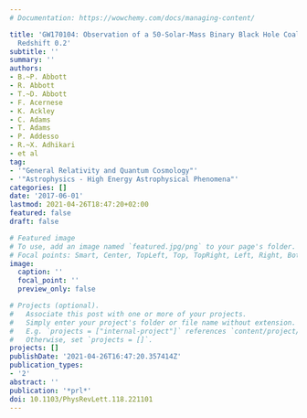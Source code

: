 ```yaml
---
# Documentation: https://wowchemy.com/docs/managing-content/

title: 'GW170104: Observation of a 50-Solar-Mass Binary Black Hole Coalescence at
  Redshift 0.2'
subtitle: ''
summary: ''
authors:
- B.~P. Abbott
- R. Abbott
- T.~D. Abbott
- F. Acernese
- K. Ackley
- C. Adams
- T. Adams
- P. Addesso
- R.~X. Adhikari
- et al
tag:
- '"General Relativity and Quantum Cosmology"'
- '"Astrophysics - High Energy Astrophysical Phenomena"'
categories: []
date: '2017-06-01'
lastmod: 2021-04-26T18:47:20+02:00
featured: false
draft: false

# Featured image
# To use, add an image named `featured.jpg/png` to your page's folder.
# Focal points: Smart, Center, TopLeft, Top, TopRight, Left, Right, BottomLeft, Bottom, BottomRight.
image:
  caption: ''
  focal_point: ''
  preview_only: false

# Projects (optional).
#   Associate this post with one or more of your projects.
#   Simply enter your project's folder or file name without extension.
#   E.g. `projects = ["internal-project"]` references `content/project/deep-learning/index.md`.
#   Otherwise, set `projects = []`.
projects: []
publishDate: '2021-04-26T16:47:20.357414Z'
publication_types:
- '2'
abstract: ''
publication: '*prl*'
doi: 10.1103/PhysRevLett.118.221101
---
```

